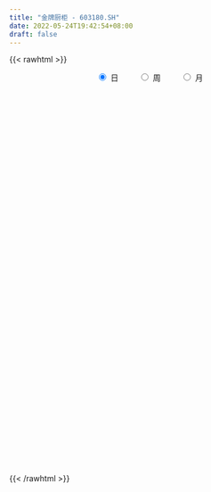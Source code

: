 ```yaml
---
title: "金牌厨柜 - 603180.SH"
date: 2022-05-24T19:42:54+08:00
draft: false
---
```

{{< rawhtml >}}
    <div style="text-align: center">
        <label style="padding: 1rem;"><input style="margin-right: .5rem" type="radio" name="period" value="D" checked onclick="period_change(this)">日</label>
        <label style="padding: 1rem;"><input style="margin-right: .5rem" type="radio" name="period" value="W" onclick="period_change(this)">周</label>
        <label style="padding: 1rem;"><input style="margin-right: .5rem" type="radio" name="period" value="M" onclick="period_change(this)">月</label>
    </div>
    <div id="chart" style="height: 700px;"></div> 
    <script type="text/javascript">
        const D_v = [5567.87,8667.17,13542.3,12830.24,10794.71,7509.27,9491.74,19794.61,12992.19,14063.2,22634.33,18132.28,13157.77,13852.09,11183.77,9321.82,8242.07,7099.52,6648.87,10509.94,14724.49,9278.62,9667.21,6796.33,5602.21,10908.13,15689.41,6992.67,8940.23,20107.47,12203.98,16907.61,12577.3,20846.65,10230.01,14984.93,10386.8,8798.81,9210.64,6818.57,6121.07,6939.99,17283.39,15957.4,17773.47,14056.42,14352.19,13780.28,16152.27,17442.65,17241.71,22179.76,25512.35,13805.53,31019.86,25633.87,43722.36,26910.21,29109.62,18788.91,21911.59,31106.74,23099.87,24349.94,31232.69,18650.87,22630.12,17946.87,11339.59,8237.06,13269.22,14448.12,9406.24,9257.31,13085.6,18658.88,21389.21,21157.63,13846.07,14578.91,13828.94,13626.28,11617.37,10669.17,9123.96,13263.55,8287.2,12561.07,8796.23,9332.78,17671.96,10642.53,25431.19,10107.45,14154.28,15399.27,8529.41,5769.07,15084.02,11499.5,26623.97,14314.65,9325.15,9754.2,8725.68,8154.95,9452.15,18931.79,44765.54,29211.99,12876.09,13758.54,24244.9,9185.33,8849.04,10271.2,5712.74,17537.02,10603.78,6341.8,11371.93,10780.17,18622.42,14411.42,10429.84,14082.42,9717.4,9054.49,19879.18,11646.96,7620.46,5808.16,5738.88,10878.41,7350.17,4285.9,8506.83,9006.37,7448.93,7713.93,70430.45,69744.44,48580.86,62540.1,36200.34,53328.01,33290.89,49999.08,28634.49,18350.77,27631.28,20958.68,19107.01,15529.14,44113.79,30739.34,31806.04,25438.28,17401.96,18426.07,21994.06,16451.01,18401.25,15069.25,14615.66,18073.04,19714.01,23152.2,12883.9,9904.38,23226.95,12591.53,10503.08,8117.6,13253.96,9274.8,8470.0,6765.82,9915.99,11917.32,16053.19,65310.46,65833.61,38152.3,21450.15,15120.08,14459.24,17763.8,12168.59,9728.72,13172.0,18845.71,10901.86,12202.78,8902.76,8694.62,12198.71,8325.2,15364.2,11307.57,14244.01,15132.13,13458.4,8426.65,20187.9,15132.08,18209.57,8007.78,9286.68,14007.22,10269.6,9043.88,7659.19,8048.45,7592.12,15865.31,21252.33,13567.08,21544.56,17592.84,15396.08,12694.65,15491.55,24113.72,14437.23,17031.77,7530.72,14711.15,7834.2,13187.25,10537.08,15924.61,15477.94,14706.88,27071.42,20365.0,17380.52,18211.43,11207.01,13437.33,15109.07,8282.11,10705.0,26010.47,22900.2,12343.04,11910.0,12872.88,9650.08,13064.24]
const D_histogram = [0.0,0.0512838746,0.1530490086,0.3235099813,0.3833950982,0.4046069089,0.4056203429,0.3210800836,0.235117785,0.2339211941,0.4047227115,0.4360514589,0.4596500083,0.5207910737,0.4957718116,0.383745327,0.3370541762,0.2883209947,0.1827695426,0.0154514566,-0.1595087028,-0.3590796381,-0.392402715,-0.4618352062,-0.5141082817,-0.5721358227,-0.6007062895,-0.6104994972,-0.5523736405,-0.3985823214,-0.2743080754,-0.0027545011,0.1420271931,0.0373404583,-0.0555704668,-0.2573569033,-0.2724363784,-0.307564449,-0.2703913315,-0.2983618348,-0.2890737907,-0.3073149789,-0.3915702448,-0.5438014195,-0.6770884495,-0.7567861235,-0.8040122179,-0.8023268667,-0.7803698088,-0.738697476,-0.7068668882,-0.7552909249,-0.6882983871,-0.688116042,-0.6465636248,-0.6136092067,-0.5123443435,-0.3679373153,-0.2906512647,-0.1624596796,-0.1299647893,0.0319568618,0.1751804031,0.2968625154,0.300984641,0.3230559637,0.3812875889,0.3587066062,0.3528485609,0.3320861152,0.2672136751,0.317884492,0.3508027902,0.3777270911,0.3060865253,0.2089104795,0.0952418561,0.0529206461,0.0535874836,0.031901702,0.0751273757,0.1406466843,0.1972387196,0.2601353573,0.3058627816,0.3026349302,0.2777749531,0.2355592379,0.2039248886,0.1431020282,0.0368523488,-0.0151648175,0.0767849693,0.1001747153,0.1703971675,0.1784737068,0.1167739265,0.1221598058,0.227745164,0.264996957,0.3653518416,0.4187547853,0.3955792533,0.3547134129,0.2881390052,0.2816744923,0.2200469717,0.2452742862,0.3594351098,0.3680952633,0.3214620536,0.1921061701,-0.0357241433,-0.1549838513,-0.214904816,-0.2895238059,-0.2960315625,-0.1956531673,-0.1307376966,-0.0828584024,-0.012878399,0.0679529624,0.1875696211,0.2048209328,0.2458851868,0.2423641328,0.2079773475,0.1696129956,0.212066732,0.1965295206,0.141820379,0.1008416286,0.0563472707,0.0246169718,-0.0619616551,-0.1093152565,-0.0897849148,-0.0425538974,-0.0135247574,0.0102629883,0.1813811851,0.2414538534,0.4834965603,0.4977815048,0.5020841819,0.412606416,0.2553355115,0.2463923156,0.1809919598,0.0723722244,0.0998221239,0.0947432024,0.0680497994,0.0430929571,0.1410500035,0.2218839896,0.2017267341,0.2433114699,0.2174757778,0.1444973562,0.0531252155,0.0231779437,-0.0101483633,-0.0412697273,-0.0935342927,-0.0858985984,-0.2068490031,-0.3741412174,-0.4561961336,-0.4922482779,-0.4639079211,-0.4683880372,-0.5061768696,-0.5106541967,-0.5860277136,-0.5748299111,-0.5896961695,-0.5504906253,-0.4947870553,-0.41075172,-0.3392310868,-0.0609122462,0.23046434,0.3674449246,0.4009112097,0.4408571118,0.408375166,0.3689212578,0.3492992104,0.2651205125,0.1704527221,0.0137961135,-0.0548322766,-0.0747745234,-0.0885124726,-0.099992491,-0.1360309962,-0.1476106233,-0.1831215702,-0.2562421798,-0.3408605469,-0.3802476895,-0.3685699008,-0.419746045,-0.5768778227,-0.6345153337,-0.5232158615,-0.4178856237,-0.3125696293,-0.1916493391,-0.0732323787,-0.0224137622,0.0210750331,0.0270093711,0.0039272422,0.0889418273,0.203864832,0.2921159767,0.4138790216,0.4306194876,0.4115836358,0.323596795,0.2428545778,0.2047938144,0.21798776,0.1810702445,0.1493661326,0.0692825664,-0.0096425052,-0.0868729781,-0.1179514544,-0.2720053029,-0.3323451537,-0.3715077713,-0.5495741219,-0.5858591083,-0.5198300456,-0.5406442307,-0.4993331113,-0.4258541602,-0.3644504411,-0.2855618762,-0.1883497615,-0.0358181086,0.0796547705,0.1426907409,0.2005012571,0.2285746953,0.2640966572,0.2514072053]
const D_fast = [0.0,0.0641048433,0.2041322294,0.4554706975,0.6112045889,0.7335681268,0.8359866465,0.8317164082,0.8045335558,0.8618172634,1.1337994587,1.2741410708,1.4126521223,1.6039909561,1.7029146469,1.6868244941,1.7243968873,1.7477439545,1.687884888,1.5244296662,1.309592331,1.0202514863,0.8888277306,0.7039364379,0.5231362919,0.3220747953,0.1433277561,-0.0190903259,-0.0990578794,-0.0449121406,0.0107850866,0.2816500356,0.4619385281,0.3665869079,0.2597833661,-0.0063422962,-0.0895308659,-0.2015500488,-0.2319747642,-0.3345357262,-0.3975161298,-0.4925860627,-0.6747338898,-0.9629154194,-1.2654745617,-1.5343687666,-1.7825979155,-1.981494281,-2.1546296752,-2.2976317115,-2.4425178457,-2.6797646136,-2.7848466726,-2.956693338,-3.076781827,-3.1972297106,-3.2240509333,-3.1716282338,-3.1670049994,-3.0794283343,-3.0794246413,-2.9095137748,-2.7224951326,-2.5265973916,-2.4472291056,-2.3443937921,-2.1908402696,-2.1237446008,-2.0413905058,-1.9791314228,-1.9772004441,-1.8470585042,-1.7264395084,-1.6050834348,-1.6002023692,-1.6451507952,-1.7350089546,-1.7641000031,-1.7500362946,-1.7637466507,-1.7017391331,-1.6010581534,-1.4951564382,-1.3672259612,-1.2450328415,-1.1726019603,-1.1280181992,-1.1113441049,-1.091997232,-1.1170445854,-1.2140811776,-1.2698895483,-1.1587435192,-1.1103100944,-0.9974883502,-0.9447933843,-0.977299683,-0.9413738522,-0.778852203,-0.6753511707,-0.4836583258,-0.3255666857,-0.2498474044,-0.2020348916,-0.196574548,-0.1326204379,-0.1392362155,-0.0526903295,0.1513292716,0.2520132409,0.2857455446,0.2044162036,-0.0323451456,-0.1903508164,-0.303997985,-0.4509979265,-0.5315135737,-0.4800484703,-0.4478174238,-0.4206527302,-0.3538923265,-0.2560727245,-0.0895636605,-0.0211071157,0.081428435,0.1384984142,0.1561059658,0.1601448628,0.2556152822,0.2892104509,0.2699564041,0.2541880609,0.2237805206,0.1982044646,0.096135424,0.0214530084,0.0185371215,0.0551296645,0.0807776152,0.107131108,0.3235946011,0.4440307327,0.8069475796,0.9456779004,1.0755016229,1.0891754611,0.9957384344,1.0483933175,1.0282409515,0.9377142722,0.9901197027,1.0087265819,0.9990456287,0.9848620257,1.118081573,1.2543865564,1.2846609845,1.3870735878,1.4156068401,1.3787527575,1.3006619207,1.2765091349,1.2406457371,1.1992069412,1.1235588027,1.1097198474,0.9370571918,0.6762296732,0.4801257236,0.3210115098,0.2333748863,0.111797761,-0.0525352889,-0.1846761652,-0.4065566105,-0.5390662858,-0.7013565865,-0.7997736986,-0.8677668925,-0.8864194872,-0.8997066256,-0.6366158466,-0.2876231753,-0.0587813597,0.0749127279,0.2250729079,0.2946847537,0.3474611599,0.415163915,0.3972653453,0.3452107354,0.1920031552,0.109666696,0.0710308183,0.0351647509,-0.0013133901,-0.0713596444,-0.1198419274,-0.2011332668,-0.3383144214,-0.5081479251,-0.6425969902,-0.7230616766,-0.8791743321,-1.1805255654,-1.3967919099,-1.4162964031,-1.4154375712,-1.3882639841,-1.3152560287,-1.2151471629,-1.1699319871,-1.1211744335,-1.1084877526,-1.130588071,-1.0233380291,-0.8574488164,-0.6961686775,-0.4709358772,-0.3465405393,-0.2626804821,-0.2697681242,-0.289796697,-0.2766590068,-0.2089681212,-0.2006180755,-0.1949806543,-0.2577435789,-0.3390792768,-0.4380279942,-0.4985943342,-0.7206495083,-0.8640756476,-0.996115208,-1.3115750891,-1.4943248525,-1.5582533013,-1.7142285441,-1.7977507024,-1.8307352914,-1.8604441826,-1.8529460867,-1.8028214123,-1.6592442867,-1.5238577149,-1.4251490593,-1.3172132288,-1.2319961168,-1.1304499906,-1.0802876412]
const D_slow = [0.0,0.0128209687,0.0510832208,0.1319607161,0.2278094907,0.3289612179,0.4303663037,0.5106363246,0.5694157708,0.6278960693,0.7290767472,0.8380896119,0.953002114,1.0831998824,1.2071428353,1.3030791671,1.3873427111,1.4594229598,1.5051153454,1.5089782096,1.4691010339,1.3793311244,1.2812304456,1.1657716441,1.0372445736,0.894210618,0.7440340456,0.5914091713,0.4533157612,0.3536701808,0.285093162,0.2844045367,0.319911335,0.3292464496,0.3153538329,0.251014607,0.1829055124,0.1060144002,0.0384165673,-0.0361738914,-0.1084423391,-0.1852710838,-0.283163645,-0.4191139999,-0.5883861122,-0.7775826431,-0.9785856976,-1.1791674143,-1.3742598665,-1.5589342355,-1.7356509575,-1.9244736887,-2.0965482855,-2.268577296,-2.4302182022,-2.5836205039,-2.7117065898,-2.8036909186,-2.8763537347,-2.9169686546,-2.949459852,-2.9414706365,-2.8976755358,-2.8234599069,-2.7482137467,-2.6674497557,-2.5721278585,-2.482451207,-2.3942390667,-2.3112175379,-2.2444141192,-2.1649429962,-2.0772422986,-1.9828105259,-1.9062888945,-1.8540612747,-1.8302508106,-1.8170206491,-1.8036237782,-1.7956483527,-1.7768665088,-1.7417048377,-1.6923951578,-1.6273613185,-1.5508956231,-1.4752368905,-1.4057931523,-1.3469033428,-1.2959221206,-1.2601466136,-1.2509335264,-1.2547247308,-1.2355284885,-1.2104848096,-1.1678855178,-1.1232670911,-1.0940736095,-1.063533658,-1.006597367,-0.9403481278,-0.8490101674,-0.744321471,-0.6454266577,-0.5567483045,-0.4847135532,-0.4142949301,-0.3592831872,-0.2979646157,-0.2081058382,-0.1160820224,-0.035716509,0.0123100335,0.0033789977,-0.0353669651,-0.0890931691,-0.1614741206,-0.2354820112,-0.284395303,-0.3170797272,-0.3377943278,-0.3410139275,-0.3240256869,-0.2771332816,-0.2259280484,-0.1644567518,-0.1038657186,-0.0518713817,-0.0094681328,0.0435485502,0.0926809304,0.1281360251,0.1533464323,0.1674332499,0.1735874929,0.1580970791,0.130768265,0.1083220363,0.0976835619,0.0943023726,0.0968681197,0.1422134159,0.2025768793,0.3234510194,0.4478963956,0.573417441,0.676569045,0.7404029229,0.8020010018,0.8472489918,0.8653420479,0.8902975788,0.9139833794,0.9309958293,0.9417690686,0.9770315695,1.0325025669,1.0829342504,1.1437621179,1.1981310623,1.2342554013,1.2475367052,1.2533311911,1.2507941003,1.2404766685,1.2170930953,1.1956184458,1.143906195,1.0503708906,0.9363218572,0.8132597877,0.6972828074,0.5801857982,0.4536415807,0.3259780316,0.1794711032,0.0357636254,-0.111660417,-0.2492830733,-0.3729798372,-0.4756677672,-0.5604755389,-0.5757036004,-0.5180875154,-0.4262262842,-0.3259984818,-0.2157842039,-0.1136904124,-0.0214600979,0.0658647047,0.1321448328,0.1747580133,0.1782070417,0.1644989725,0.1458053417,0.1236772235,0.0986791008,0.0646713518,0.0277686959,-0.0180116966,-0.0820722416,-0.1672873783,-0.2623493007,-0.3544917759,-0.4594282871,-0.6036477428,-0.7622765762,-0.8930805416,-0.9975519475,-1.0756943548,-1.1236066896,-1.1419147843,-1.1475182248,-1.1422494665,-1.1354971238,-1.1345153132,-1.1122798564,-1.0613136484,-0.9882846542,-0.8848148988,-0.7771600269,-0.674264118,-0.5933649192,-0.5326512748,-0.4814528212,-0.4269558812,-0.38168832,-0.3443467869,-0.3270261453,-0.3294367716,-0.3511550161,-0.3806428797,-0.4486442055,-0.5317304939,-0.6246074367,-0.7620009672,-0.9084657442,-1.0384232557,-1.1735843133,-1.2984175911,-1.4048811312,-1.4959937415,-1.5673842105,-1.6144716509,-1.6234261781,-1.6035124854,-1.5678398002,-1.5177144859,-1.4605708121,-1.3945466478,-1.3316948465]
const D_data = [['2021-05-13', 43.9793, 43.8595, 43.7467, 44.6067],['2021-05-14', 43.8595, 44.6631, 43.3872, 44.7618],['2021-05-17', 44.6772, 45.798, 43.5634, 46.2421],['2021-05-18', 45.798, 47.6026, 45.2623, 47.6167],['2021-05-19', 47.5885, 47.1514, 46.7496, 48.6176],['2021-05-20', 46.9752, 47.2431, 46.6087, 47.5391],['2021-05-21', 47.0, 47.43, 46.08, 47.7],['2021-05-24', 47.0, 46.49, 45.02, 47.02],['2021-05-25', 46.2, 46.31, 45.46, 46.58],['2021-05-26', 46.3, 47.41, 46.0, 47.71],['2021-05-27', 47.37, 50.38, 47.05, 51.12],['2021-05-28', 50.39, 49.63, 48.87, 51.17],['2021-05-31', 49.62, 50.17, 49.08, 51.23],['2021-06-01', 50.38, 51.41, 49.98, 51.99],['2021-06-02', 51.54, 51.0, 50.58, 51.9],['2021-06-03', 50.78, 50.07, 49.99, 51.2],['2021-06-04', 50.0, 50.94, 49.6, 51.05],['2021-06-07', 50.72, 51.11, 50.26, 51.98],['2021-06-08', 51.11, 50.38, 50.3, 51.5],['2021-06-09', 50.42, 49.16, 49.0, 50.63],['2021-06-10', 49.5, 48.29, 47.8, 49.61],['2021-06-11', 48.17, 46.96, 46.78, 48.29],['2021-06-15', 46.77, 48.3, 46.07, 48.75],['2021-06-16', 48.11, 47.4, 47.2, 48.13],['2021-06-17', 47.87, 47.05, 46.64, 47.87],['2021-06-18', 46.95, 46.38, 45.45, 47.06],['2021-06-21', 46.37, 46.16, 45.51, 47.44],['2021-06-22', 46.3, 45.9, 45.61, 46.89],['2021-06-23', 45.91, 46.49, 45.6, 46.69],['2021-06-24', 46.44, 47.94, 45.7, 49.58],['2021-06-25', 48.0, 48.1, 47.63, 50.0],['2021-06-28', 48.45, 50.95, 48.14, 51.5],['2021-06-29', 51.19, 50.59, 50.43, 51.7],['2021-06-30', 50.58, 47.69, 47.24, 50.61],['2021-07-01', 47.59, 47.34, 47.11, 48.58],['2021-07-02', 47.7, 45.09, 45.0, 47.79],['2021-07-05', 45.1, 46.66, 45.09, 46.77],['2021-07-06', 46.66, 46.06, 45.22, 47.26],['2021-07-07', 45.58, 46.75, 45.04, 47.27],['2021-07-08', 46.8, 45.73, 45.7, 46.85],['2021-07-09', 45.5, 45.9, 44.87, 46.37],['2021-07-12', 45.88, 45.27, 45.1, 46.5],['2021-07-13', 45.27, 43.85, 43.26, 45.59],['2021-07-14', 44.0, 41.93, 41.7, 44.23],['2021-07-15', 41.78, 40.83, 39.88, 41.78],['2021-07-16', 40.6, 40.25, 40.12, 41.39],['2021-07-19', 40.0, 39.56, 39.2, 40.44],['2021-07-20', 39.3, 39.25, 38.6, 40.3],['2021-07-21', 39.59, 38.75, 38.46, 39.89],['2021-07-22', 38.29, 38.35, 38.14, 39.35],['2021-07-23', 38.11, 37.61, 37.23, 38.68],['2021-07-26', 37.59, 35.71, 34.78, 37.59],['2021-07-27', 35.52, 36.34, 35.52, 37.67],['2021-07-28', 36.24, 34.82, 34.5, 36.24],['2021-07-29', 35.25, 34.58, 33.79, 36.07],['2021-07-30', 34.55, 33.81, 33.17, 34.55],['2021-08-02', 33.3, 34.2, 30.5, 34.5],['2021-08-03', 34.19, 34.66, 34.0, 34.86],['2021-08-04', 34.83, 33.75, 33.5, 35.1],['2021-08-05', 33.62, 34.35, 33.62, 34.47],['2021-08-06', 34.35, 33.05, 32.62, 34.49],['2021-08-09', 32.8, 34.74, 32.8, 35.19],['2021-08-10', 34.75, 35.0, 34.33, 35.25],['2021-08-11', 35.18, 35.23, 34.21, 35.71],['2021-08-12', 35.22, 33.94, 33.69, 35.68],['2021-08-13', 34.06, 34.1, 33.53, 34.6],['2021-08-16', 34.1, 34.68, 34.04, 35.1],['2021-08-17', 34.68, 33.7, 33.67, 34.79],['2021-08-18', 33.6, 33.77, 33.06, 33.98],['2021-08-19', 33.42, 33.45, 33.38, 34.01],['2021-08-20', 33.35, 32.58, 32.11, 33.43],['2021-08-23', 32.58, 33.91, 32.5, 33.97],['2021-08-24', 34.28, 33.88, 33.63, 34.28],['2021-08-25', 34.01, 33.97, 33.51, 34.17],['2021-08-26', 33.86, 32.61, 32.52, 33.86],['2021-08-27', 32.64, 31.77, 31.61, 32.64],['2021-08-30', 31.63, 30.85, 30.7, 32.24],['2021-08-31', 30.82, 31.12, 30.69, 31.99],['2021-09-01', 31.14, 31.33, 30.59, 31.79],['2021-09-02', 31.38, 30.77, 30.77, 31.45],['2021-09-03', 30.91, 31.43, 30.83, 31.75],['2021-09-06', 31.5, 31.84, 30.97, 31.98],['2021-09-07', 31.85, 31.95, 31.38, 32.04],['2021-09-08', 31.97, 32.3, 31.74, 32.66],['2021-09-09', 32.27, 32.38, 31.98, 32.53],['2021-09-10', 32.35, 31.91, 31.6, 32.35],['2021-09-13', 31.91, 31.59, 31.43, 32.11],['2021-09-14', 31.6, 31.2, 31.17, 32.12],['2021-09-15', 31.24, 31.12, 30.65, 31.24],['2021-09-16', 31.12, 30.46, 30.28, 31.19],['2021-09-17', 30.47, 29.33, 29.14, 30.64],['2021-09-22', 29.01, 29.41, 28.73, 30.07],['2021-09-23', 29.56, 31.17, 29.48, 32.05],['2021-09-24', 31.2, 30.52, 30.37, 31.2],['2021-09-27', 30.41, 31.3, 30.41, 31.49],['2021-09-28', 31.24, 30.71, 30.28, 31.55],['2021-09-29', 30.61, 29.65, 29.65, 30.61],['2021-09-30', 29.57, 30.28, 29.57, 30.45],['2021-10-08', 30.46, 31.83, 30.46, 31.98],['2021-10-11', 31.98, 31.42, 31.3, 32.19],['2021-10-12', 31.39, 32.71, 31.09, 32.88],['2021-10-13', 32.86, 32.74, 32.32, 32.99],['2021-10-14', 32.5, 32.09, 32.0, 32.75],['2021-10-15', 32.1, 31.91, 31.81, 32.5],['2021-10-18', 32.0, 31.48, 31.31, 32.01],['2021-10-19', 31.42, 32.2, 31.42, 32.2],['2021-10-20', 32.35, 31.47, 31.38, 32.35],['2021-10-21', 31.3, 32.6, 31.3, 33.33],['2021-10-22', 33.0, 34.3, 32.6, 35.05],['2021-10-25', 34.15, 33.58, 32.7, 34.38],['2021-10-26', 33.28, 33.05, 33.0, 33.94],['2021-10-27', 32.9, 31.74, 31.73, 32.9],['2021-10-28', 31.0, 29.6, 29.0, 31.0],['2021-10-29', 29.61, 29.94, 29.47, 30.19],['2021-11-01', 29.76, 30.04, 29.76, 30.46],['2021-11-02', 30.06, 29.27, 29.1, 30.33],['2021-11-03', 29.52, 29.64, 29.3, 29.89],['2021-11-04', 29.63, 31.0, 29.29, 31.0],['2021-11-05', 30.65, 30.83, 30.35, 31.41],['2021-11-08', 30.7, 30.79, 30.5, 31.44],['2021-11-09', 30.9, 31.3, 30.53, 31.4],['2021-11-10', 31.23, 31.82, 31.0, 32.0],['2021-11-11', 31.86, 32.91, 31.83, 33.1],['2021-11-12', 32.7, 32.12, 31.88, 32.79],['2021-11-15', 32.14, 32.73, 32.01, 32.85],['2021-11-16', 32.7, 32.45, 32.2, 32.88],['2021-11-17', 32.43, 32.13, 32.06, 32.66],['2021-11-18', 32.07, 32.03, 31.67, 32.33],['2021-11-19', 32.25, 33.21, 31.91, 33.8],['2021-11-22', 33.5, 32.73, 32.51, 33.5],['2021-11-23', 32.69, 32.2, 32.03, 32.7],['2021-11-24', 32.49, 32.23, 32.02, 32.5],['2021-11-25', 32.24, 32.04, 32.02, 32.48],['2021-11-26', 32.09, 32.05, 31.5, 32.78],['2021-11-29', 31.69, 31.05, 31.05, 31.69],['2021-11-30', 31.07, 31.13, 30.89, 31.48],['2021-12-01', 31.14, 31.83, 31.01, 31.98],['2021-12-02', 32.0, 32.32, 31.52, 32.36],['2021-12-03', 32.35, 32.29, 31.93, 32.69],['2021-12-06', 32.26, 32.38, 31.81, 32.67],['2021-12-07', 32.61, 34.85, 32.61, 35.62],['2021-12-08', 33.9, 34.28, 33.8, 35.37],['2021-12-09', 35.4, 37.71, 35.4, 37.71],['2021-12-10', 37.71, 36.0, 35.47, 37.71],['2021-12-13', 35.47, 36.4, 35.46, 37.2],['2021-12-14', 35.94, 35.45, 33.89, 36.16],['2021-12-15', 34.79, 34.3, 33.97, 34.99],['2021-12-16', 35.0, 36.02, 34.79, 36.77],['2021-12-17', 35.73, 35.4, 35.4, 36.5],['2021-12-20', 35.92, 34.61, 34.44, 35.92],['2021-12-21', 34.73, 36.29, 34.35, 36.3],['2021-12-22', 36.0, 36.15, 35.38, 36.36],['2021-12-23', 36.0, 35.99, 35.31, 36.29],['2021-12-24', 36.39, 36.05, 35.49, 36.42],['2021-12-27', 36.08, 38.0, 35.62, 38.8],['2021-12-28', 37.67, 38.56, 37.4, 38.58],['2021-12-29', 38.7, 37.78, 37.78, 39.4],['2021-12-30', 37.5, 38.95, 37.48, 38.97],['2021-12-31', 38.6, 38.5, 38.2, 39.39],['2022-01-04', 38.32, 37.96, 37.6, 38.4],['2022-01-05', 37.97, 37.54, 36.63, 38.2],['2022-01-06', 37.48, 38.19, 37.29, 38.6],['2022-01-07', 38.25, 38.16, 38.1, 39.48],['2022-01-10', 38.14, 38.17, 37.5, 38.78],['2022-01-11', 38.0, 37.8, 37.6, 38.68],['2022-01-12', 37.76, 38.53, 37.3, 38.83],['2022-01-13', 38.38, 36.66, 36.49, 38.68],['2022-01-14', 36.71, 35.22, 35.07, 37.18],['2022-01-17', 35.24, 35.42, 35.16, 36.21],['2022-01-18', 35.56, 35.42, 34.99, 35.74],['2022-01-19', 35.01, 35.93, 35.01, 37.07],['2022-01-20', 36.37, 35.3, 35.17, 36.77],['2022-01-21', 35.32, 34.45, 34.3, 35.48],['2022-01-24', 34.45, 34.4, 33.7, 35.03],['2022-01-25', 33.52, 32.89, 32.83, 34.36],['2022-01-26', 32.57, 33.35, 32.57, 33.52],['2022-01-27', 33.4, 32.54, 32.28, 33.71],['2022-01-28', 32.66, 32.8, 32.62, 33.4],['2022-02-07', 33.07, 32.8, 32.23, 33.37],['2022-02-08', 32.8, 33.11, 32.38, 33.47],['2022-02-09', 33.12, 33.0, 32.26, 33.47],['2022-02-10', 35.77, 36.3, 34.85, 36.3],['2022-02-11', 35.58, 38.0, 35.21, 38.68],['2022-02-14', 37.85, 37.4, 37.03, 38.39],['2022-02-15', 37.4, 36.82, 36.46, 37.6],['2022-02-16', 36.88, 37.4, 36.8, 37.8],['2022-02-17', 37.76, 36.83, 36.6, 38.5],['2022-02-18', 36.74, 36.85, 35.89, 37.04],['2022-02-21', 37.22, 37.23, 36.6, 37.39],['2022-02-22', 37.15, 36.4, 36.08, 37.15],['2022-02-23', 36.51, 35.98, 35.9, 37.0],['2022-02-24', 36.01, 34.62, 34.1, 36.13],['2022-02-25', 34.48, 35.12, 34.48, 35.71],['2022-02-28', 35.11, 35.46, 34.35, 35.62],['2022-03-01', 35.3, 35.4, 34.82, 35.83],['2022-03-02', 35.08, 35.3, 34.85, 35.54],['2022-03-03', 35.46, 34.78, 34.67, 35.98],['2022-03-04', 34.8, 34.85, 34.54, 35.18],['2022-03-07', 34.91, 34.29, 33.51, 34.91],['2022-03-08', 34.29, 33.34, 33.3, 34.52],['2022-03-09', 33.21, 32.51, 31.19, 33.76],['2022-03-10', 33.04, 32.42, 31.63, 33.33],['2022-03-11', 31.99, 32.64, 31.3, 33.0],['2022-03-14', 32.35, 31.37, 31.36, 32.55],['2022-03-15', 31.18, 29.0, 28.8, 31.36],['2022-03-16', 29.5, 29.08, 27.88, 29.6],['2022-03-17', 29.75, 30.76, 29.6, 31.56],['2022-03-18', 30.8, 30.76, 30.38, 31.3],['2022-03-21', 30.76, 30.89, 30.44, 31.28],['2022-03-22', 30.6, 31.34, 30.22, 31.75],['2022-03-23', 31.01, 31.69, 30.93, 31.75],['2022-03-24', 31.7, 31.1, 30.9, 31.88],['2022-03-25', 30.89, 31.1, 30.88, 31.69],['2022-03-28', 30.9, 30.62, 30.25, 31.38],['2022-03-29', 30.84, 30.06, 30.0, 31.3],['2022-03-30', 30.46, 31.46, 30.0, 31.59],['2022-03-31', 31.3, 32.34, 31.06, 33.18],['2022-04-01', 31.58, 32.61, 31.58, 32.97],['2022-04-06', 32.61, 33.75, 32.07, 34.5],['2022-04-07', 33.81, 33.03, 33.0, 34.31],['2022-04-08', 33.1, 32.81, 32.16, 33.18],['2022-04-11', 32.59, 31.86, 31.63, 32.98],['2022-04-12', 31.8, 31.64, 30.5, 32.59],['2022-04-13', 31.0, 31.96, 31.0, 32.53],['2022-04-14', 32.38, 32.64, 31.6, 32.99],['2022-04-15', 32.33, 32.05, 31.5, 32.87],['2022-04-18', 31.7, 32.01, 31.2, 32.57],['2022-04-19', 31.82, 31.14, 30.7, 31.93],['2022-04-20', 31.02, 30.7, 30.66, 31.46],['2022-04-21', 30.76, 30.21, 30.15, 31.72],['2022-04-22', 30.01, 30.36, 29.5, 30.86],['2022-04-25', 29.68, 28.1, 28.0, 30.35],['2022-04-26', 28.12, 28.38, 27.88, 29.25],['2022-04-27', 27.76, 28.01, 26.8, 28.16],['2022-04-28', 27.85, 25.21, 25.21, 27.85],['2022-04-29', 24.92, 25.83, 24.92, 25.88],['2022-05-05', 25.95, 26.61, 25.4, 26.92],['2022-05-06', 25.94, 25.06, 25.02, 25.98],['2022-05-09', 25.11, 25.3, 24.86, 25.61],['2022-05-10', 25.0, 25.45, 22.77, 25.47],['2022-05-11', 25.62, 25.14, 25.13, 25.92],['2022-05-12', 25.11, 25.26, 24.5, 25.34],['2022-05-13', 25.25, 25.55, 25.03, 25.65],['2022-05-16', 25.9, 26.6, 25.89, 27.5],['2022-05-17', 26.46, 26.65, 25.68, 26.88],['2022-05-18', 26.55, 26.34, 26.17, 26.65],['2022-05-19', 26.1, 26.52, 25.82, 26.58],['2022-05-20', 26.61, 26.34, 26.3, 26.78],['2022-05-23', 26.48, 26.6, 26.34, 26.68],['2022-05-24', 26.39, 26.07, 25.9, 26.78]]
const W_v = [65384.85,45120.04,38066.47,24595.77,43435.1,27754.07,18838.75,54165.3,50191.11,30069.31,21527.57,15110.91,43690.47,36787.68,54042.79,48910.47,42690.32,55042.41,52321.68,24870.03,19088.96,37389.03,34961.19,35825.24,28322.27,39915.87,23666.97,17873.96,30892.73,30893.51,17783.97,11484.0,38257.1,25585.3,30477.56,31571.17,50030.41,18726.0,29385.11,25047.1,51809.94,21106.85,32950.33,31076.75,29587.03,46179.97,33447.1,38339.08,29729.32,29928.92,28606.24,45317.66,34141.62,32021.85,37617.09,82116.98,47042.94,52732.31,46399.86,43888.47,37302.69,49546.24,31933.6,45879.74,35114.84,56179.22,65454.71,47678.92,77893.05,188562.09,105735.63,73493.28,53845.44,42016.54,33909.83,28441.0,38379.88,75894.38,69896.43,82580.72,69685.35,57133.26,94137.42,93579.17,79448.08,110568.08,133302.98,59547.03,58806.64,49767.1,44325.1,15626.83,41377.6,41643.85,34585.27,28066.41,16843.4,31138.69,36891.39,29448.9,31600.0,26132.02,17095.52,17248.83,15985.26,17801.33,16179.9,51895.84,50696.04,56752.21,40269.55,32296.72,57860.01,12999.02,28634.1,30480.39,36723.11,27729.79,44385.32,43914.89,45530.37,23822.53,16425.08,26224.58,54430.88,38409.7,46923.62,49659.12,35631.32,29220.27,58717.09,47207.14,50809.58,64026.11,92397.82,55197.17,40152.73,26986.07,31214.82,59211.11,34654.33,40280.53,28507.05,38752.75,72607.8,46951.22,118565.56,158224.7,89462.3,72729.3,30426.65,73020.87,113037.96,122849.72,119319.11,77321.5,83843.35,171119.68,129994.95,88580.88,70947.4,66538.07,44979.67,56418.56,46498.57,10069.55,43768.07,34979.0,53480.55,73780.51,83060.52,58779.1,57040.56,67830.17,51414.22,41634.9,48873.68,34661.66,64382.2,66543.95,70977.96,64694.91,177297.14,94370.6,46920.99,89649.06,80772.53,95317.5,115383.68,72637.03,69250.95,58319.36,118386.4,58958.15,78350.19,32687.53,37655.85,54168.26,87616.61,55757.52,48261.44,32973.88,63933.76,75546.5,41335.89,72010.67,78969.1,118151.37,140442.69,128440.11,73422.86,64856.15,84800.76,58300.33,56649.24,46181.17,43852.03,15084.02,71517.47,90030.11,89276.85,52973.78,61527.74,63163.33,41692.87,36598.2,259009.78,201452.81,101576.88,149499.41,75272.39,90624.16,69109.84,45882.18,169030.57,106945.57,64816.88,50324.07,69506.31,69963.98,50266.57,66325.29,54533.48,83768.92,53800.4,93545.85,35591.95,58740.52,86036.59,22714.32]
const W_histogram = [0.0,-0.126888661,0.0232764583,0.0211651455,-0.0111698114,-0.0774863712,-0.1059147796,0.1204073757,0.4396676235,0.6604401724,0.6996881036,0.6574945297,0.9422264117,1.2792145686,1.8585843403,1.8801650635,2.0794102651,2.1663484165,1.8135063634,1.6945430673,1.4394199328,1.4071974401,1.6223777882,1.4365759265,1.5016794988,1.0985873621,0.9406332581,0.8807260375,1.027359291,0.6738587694,0.9567914448,0.9778549148,0.6636040914,0.6151710098,0.6975720452,0.6143776078,0.2079091863,-0.3021642065,-0.4138474338,-0.8268597615,-1.5463622528,-1.9861087908,-2.1633569439,-2.4820270451,-2.8924961124,-3.2675669597,-3.5780508965,-3.471871627,-3.7260895537,-3.5882576276,-3.549558618,-3.2554450686,-3.1488209053,-2.9543159807,-3.0493228235,-3.1343979417,-3.1254907239,-2.8453361736,-2.5369596337,-2.2649734155,-1.9362488453,-1.5329737782,-1.1249583489,-1.116379038,-1.0314744341,-0.7669346754,-0.3638426938,-0.0755482316,0.6785966188,1.2585578305,1.5028778655,1.6007975305,1.6415642576,1.5800799147,1.4584998812,1.3331963742,1.2390514519,1.391893863,1.4876710831,1.5789065944,1.571522178,1.4832138626,1.5679649322,1.4994243581,1.4966547397,1.8024427494,1.80426855,1.7496424543,1.3916492618,1.0844527475,0.6367109423,0.2567877023,-0.0812657888,-0.3786093607,-0.6155687976,-0.668517128,-0.7713121067,-0.7143765594,-0.5062680123,-0.4079086473,-0.2485026312,-0.212385975,-0.1799745521,-0.1578496872,-0.1772806643,-0.2658162873,-0.2335697839,0.0241258021,0.2481825812,0.3772026413,0.580733102,0.6626572413,0.880180581,0.9183101035,0.8659576001,0.7945117472,0.6402872543,0.4163363798,0.4581080782,0.4230178971,0.3507936747,0.2477958959,0.1878504817,0.1096320062,0.2363427638,0.2695653139,0.3495275994,0.4642822887,0.3936254015,0.1904942112,-0.1222969454,-0.1936029673,-0.0385275568,0.0394549468,0.2444327735,0.0891388989,-0.0902336027,-0.2207678622,-0.2231198485,-0.3312985227,-0.3478462707,-0.2563722543,-0.1967148643,-0.0913744599,0.1983610992,0.3507127007,0.672003817,0.4953837472,0.2797767866,0.1912120786,0.0947057083,0.144264714,0.1699884069,0.192534107,0.2852404151,0.3336342029,0.5039146358,0.990183816,1.1757608721,1.0596937861,0.8531535608,0.6032883402,0.4846377933,0.1069621979,-0.1112064159,-0.1515874411,-0.0762662717,-0.2781426342,-0.3933236629,-0.2978724315,-0.3262056659,-0.3390194884,-0.4396300615,-0.4409942144,-0.7101684295,-0.8287142495,-1.0350374445,-1.0438803141,-1.1753243099,-1.0101100118,-0.7035541478,-0.4434327001,0.1132502859,0.3720156971,0.4849756309,0.3006775354,0.4590835323,0.4563007063,0.9485505368,1.1436974246,1.3701200158,1.6677279719,1.3863959039,0.903582662,0.3915149453,0.0386610448,-0.2265794581,-0.226564587,-0.095955413,0.0530819723,-0.1318594087,-0.2991566862,-0.2991625162,-0.4954887004,-0.5596601414,-0.9486221063,-1.3265131806,-1.7486606588,-1.9784262758,-1.9555467708,-1.9350678887,-1.8674462548,-1.7395707056,-1.5243372992,-1.4574403494,-1.2431102716,-1.0360334617,-0.7277632201,-0.4643801776,-0.0944613165,-0.1077135604,-0.0251470892,0.1387328063,0.331907793,0.3889715948,0.4461903484,0.7209370566,0.8409261036,0.9354814617,1.1218783716,1.1754602831,0.9743824366,0.7604931361,0.4918934333,0.639112623,0.6325427333,0.4914692947,0.3655405714,0.1310662453,-0.1383897276,-0.2736555597,-0.2424323698,-0.1915424448,-0.1918219184,-0.2830719557,-0.6071540892,-0.818843706,-0.8667141843,-0.7882758348,-0.7006315103]
const W_fast = [0.0,-0.1586108262,-0.0026265923,0.0005533812,-0.0345740286,-0.1202621812,-0.1751692844,0.0812547148,0.5104318685,0.8963144605,1.1104844176,1.2326644761,1.752952961,2.4097447601,3.4537606169,3.9453826059,4.6644803739,5.2930056294,5.3935401671,5.6982126378,5.8029444865,6.1225213539,6.7432961491,6.916638269,7.357161716,7.2287164198,7.3059206303,7.4661949191,7.8696679953,7.6846321661,8.2067627027,8.4722899013,8.3239401008,8.4292997717,8.6860938184,8.756493783,8.402002658,7.8163882135,7.6012431278,6.9815158598,5.8754228053,4.9391490696,4.2210616804,3.2818848179,2.1482917226,0.9563291354,-0.2486675256,-1.0104561629,-2.1961964779,-2.9554289587,-3.8041196036,-4.3238673214,-5.0044483843,-5.5485224549,-6.4058600036,-7.2745346073,-8.0470000704,-8.4781795636,-8.8040429321,-9.0983000678,-9.2536377089,-9.2336060863,-9.1068302443,-9.3773456929,-9.5503096975,-9.4775036076,-9.1653722995,-8.8959648952,-7.9721708901,-7.0775702208,-6.4575307195,-5.9594116718,-5.5082538803,-5.1747182445,-4.9316733077,-4.7236777212,-4.5080597805,-4.0072439036,-3.5395489128,-3.0535867529,-2.6680906247,-2.3855954745,-1.9088531719,-1.6025376565,-1.2311435899,-0.4747448929,-0.0218519548,0.3609325631,0.3508516861,0.3147683587,0.026204289,-0.2895220253,-0.6478919636,-1.0398878758,-1.4307395121,-1.6508171245,-1.9464401299,-2.0680987224,-1.9865571784,-1.9901749752,-1.8928946169,-1.9098744544,-1.9224566696,-1.9397942265,-2.0035453697,-2.1585350645,-2.1846810071,-1.9209539705,-1.6348515462,-1.4115308257,-1.0628170895,-0.8152286398,-0.3776601549,-0.1099531065,0.0541837901,0.1813658739,0.1872131946,0.0673464151,0.223645133,0.2943094262,0.3097836225,0.2687348177,0.2557520239,0.2049415499,0.3907379985,0.491351877,0.6586960624,0.8895213238,0.917270787,0.7617631495,0.4183977566,0.2986909928,0.4441345142,0.5319807544,0.7980667745,0.6650576247,0.4631267224,0.2774004973,0.2192685489,0.028265244,-0.0752440717,-0.0478631188,-0.037384445,0.0451123445,0.3844381784,0.6244679551,1.1137600257,1.0609858926,0.9153231287,0.8745614403,0.8017314972,0.8873566813,0.9555774759,1.0262567028,1.1902731147,1.3220754532,1.6183345451,2.3521496793,2.8316669533,2.9805233139,2.9872714788,2.8882283433,2.8907372446,2.5398021987,2.293831981,2.2155540955,2.271808697,2.000396676,1.7868847316,1.8078678551,1.6979832042,1.6004145096,1.3898964212,1.2782837146,0.8315673922,0.5058430097,0.0407604536,-0.2290524944,-0.6543275677,-0.7416407725,-0.6109734456,-0.4617101729,0.1232853846,0.4750547201,0.7092585616,0.6001298499,0.8733067299,0.9845990805,1.7139865452,2.1950577891,2.7640103843,3.4785503334,3.5438172413,3.286899665,2.8727106845,2.5295220453,2.2076366778,2.1510104022,2.2576307229,2.4199386013,2.2020323682,1.9599459192,1.88514946,1.5649511008,1.3608646244,0.734747133,0.0252277636,-0.8340848793,-1.5584570653,-2.024464253,-2.487752343,-2.8869922729,-3.1940094001,-3.3598603185,-3.6573234561,-3.7537709461,-3.8057025016,-3.679373065,-3.5320850669,-3.1857815349,-3.225962169,-3.1496824701,-2.951119373,-2.674967438,-2.5206607375,-2.3518943968,-1.8969134245,-1.5666928516,-1.2382671281,-0.7714006253,-0.4239536431,-0.3814358804,-0.4052018968,-0.5508282413,-0.2438308959,-0.0922651023,-0.1104712172,-0.1450147977,-0.3467225624,-0.6507759672,-0.8544556892,-0.8838405918,-0.8808362779,-0.9290712311,-1.0910892574,-1.5669599132,-1.9833604565,-2.2479094809,-2.36654009,-2.4540536431]
const W_slow = [0.0,-0.0317221652,-0.0259030507,-0.0206117643,-0.0234042172,-0.04277581,-0.0692545049,-0.0391526609,0.070764245,0.2358742881,0.410796314,0.5751699464,0.8107265493,1.1305301915,1.5951762766,2.0652175424,2.5850701087,3.1266572129,3.5800338037,4.0036695705,4.3635245537,4.7153239138,5.1209183608,5.4800623425,5.8554822172,6.1301290577,6.3652873722,6.5854688816,6.8423087043,7.0107733967,7.2499712579,7.4944349866,7.6603360094,7.8141287619,7.9885217732,8.1421161751,8.1940934717,8.1185524201,8.0150905616,7.8083756213,7.4217850581,6.9252578604,6.3844186244,5.7639118631,5.040787835,4.2238960951,3.3293833709,2.4614154642,1.5298930758,0.6328286689,-0.2545609856,-1.0684222528,-1.8556274791,-2.5942064743,-3.3565371801,-4.1401366656,-4.9215093465,-5.6328433899,-6.2670832984,-6.8333266523,-7.3173888636,-7.7006323081,-7.9818718954,-8.2609666549,-8.5188352634,-8.7105689323,-8.8015296057,-8.8204166636,-8.6507675089,-8.3361280513,-7.9604085849,-7.5602092023,-7.1498181379,-6.7547981592,-6.3901731889,-6.0568740953,-5.7471112324,-5.3991377666,-5.0272199958,-4.6324933473,-4.2396128028,-3.8688093371,-3.4768181041,-3.1019620145,-2.7277983296,-2.2771876423,-1.8261205048,-1.3887098912,-1.0407975757,-0.7696843888,-0.6105066533,-0.5463097277,-0.5666261749,-0.6612785151,-0.8151707145,-0.9822999965,-1.1751280232,-1.353722163,-1.4802891661,-1.5822663279,-1.6443919857,-1.6974884794,-1.7424821175,-1.7819445393,-1.8262647054,-1.8927187772,-1.9511112232,-1.9450797726,-1.8830341273,-1.788733467,-1.6435501915,-1.4778858812,-1.2578407359,-1.02826321,-0.81177381,-0.6131458732,-0.4530740597,-0.3489899647,-0.2344629452,-0.1287084709,-0.0410100522,0.0209389218,0.0679015422,0.0953095437,0.1543952347,0.2217865631,0.309168463,0.4252390352,0.5236453855,0.5712689383,0.540694702,0.4922939602,0.482662071,0.4925258077,0.553634001,0.5759187257,0.5533603251,0.4981683595,0.4423883974,0.3595637667,0.272602199,0.2085091355,0.1593304194,0.1364868044,0.1860770792,0.2737552544,0.4417562086,0.5656021454,0.6355463421,0.6833493617,0.7070257888,0.7430919673,0.785589069,0.8337225958,0.9050326996,0.9884412503,1.1144199092,1.3619658633,1.6559060813,1.9208295278,2.134117918,2.284940003,2.4060994514,2.4328400008,2.4050383969,2.3671415366,2.3480749687,2.2785393101,2.1802083944,2.1057402866,2.0241888701,1.939433998,1.8295264826,1.719277929,1.5417358217,1.3345572593,1.0757978981,0.8148278196,0.5209967422,0.2684692392,0.0925807023,-0.0182774728,0.0100350987,0.103039023,0.2242829307,0.2994523145,0.4142231976,0.5282983742,0.7654360084,1.0513603645,1.3938903685,1.8108223615,2.1574213374,2.383317003,2.4811957393,2.4908610005,2.4342161359,2.3775749892,2.3535861359,2.366856629,2.3338917768,2.2591026053,2.1843119763,2.0604398012,1.9205247658,1.6833692393,1.3517409441,0.9145757794,0.4199692105,-0.0689174822,-0.5526844544,-1.0195460181,-1.4544386945,-1.8355230193,-2.1998831066,-2.5106606745,-2.7696690399,-2.951609845,-3.0677048894,-3.0913202185,-3.1182486086,-3.1245353809,-3.0898521793,-3.0068752311,-2.9096323323,-2.7980847452,-2.6178504811,-2.4076189552,-2.1737485898,-1.8932789969,-1.5994139261,-1.355818317,-1.1656950329,-1.0427216746,-0.8829435189,-0.7248078355,-0.6019405119,-0.510555369,-0.4777888077,-0.5123862396,-0.5808001295,-0.641408222,-0.6892938332,-0.7372493128,-0.8080173017,-0.959805824,-1.1645167505,-1.3811952966,-1.5782642553,-1.7534221328]
const W_data = [['2017-07-14', 37.6811, 35.9261, 34.9538, 38.9694],['2017-07-21', 35.44, 33.9378, 33.3106, 35.5421],['2017-07-28', 33.7433, 37.4283, 33.4565, 37.8901],['2017-08-04', 37.4283, 35.9358, 35.3038, 38.2061],['2017-08-11', 36.8352, 35.4643, 35.1094, 38.7166],['2017-08-18', 35.8094, 34.7302, 34.5163, 36.4511],['2017-08-25', 34.7885, 34.8663, 34.2878, 35.3719],['2017-09-01', 34.9587, 38.595, 34.9587, 39.2027],['2017-09-08', 38.4054, 41.4682, 37.4332, 42.7807],['2017-09-15', 41.2834, 42.1633, 40.6417, 43.6072],['2017-09-22', 41.8085, 41.1862, 40.9091, 44.2392],['2017-09-29', 40.807, 40.773, 39.3826, 41.3223],['2017-10-13', 41.298, 46.2713, 40.8362, 48.07],['2017-10-20', 46.315, 49.6451, 46.3102, 52.3092],['2017-10-27', 49.5382, 56.6262, 49.5382, 58.8235],['2017-11-03', 56.6262, 53.0287, 52.1147, 57.6033],['2017-11-10', 53.9669, 57.7783, 52.7224, 58.0943],['2017-11-17', 57.8561, 59.2611, 57.8561, 63.6218],['2017-11-24', 60.6563, 55.1045, 53.087, 62.6981],['2017-12-01', 54.6913, 58.7069, 54.6864, 59.6014],['2017-12-08', 57.122, 57.8415, 55.0267, 58.2353],['2017-12-15', 57.9193, 61.648, 57.8512, 64.5357],['2017-12-22', 61.5605, 67.1658, 60.7827, 70.209],['2017-12-29', 66.8449, 64.2052, 62.9558, 69.0326],['2018-01-05', 64.9392, 69.0131, 63.7482, 70.4424],['2018-01-12', 69.4118, 64.1274, 62.9558, 70.7827],['2018-01-19', 63.7919, 67.3894, 63.7919, 68.7895],['2018-01-26', 67.3894, 69.684, 65.9699, 70.0049],['2018-02-02', 69.7618, 74.2343, 69.5187, 76.2713],['2018-02-09', 73.8892, 69.0763, 68.1089, 75.3525],['2018-02-14', 69.5187, 78.5367, 69.5187, 79.193],['2018-02-23', 78.5367, 77.9096, 77.297, 79.825],['2018-03-02', 77.8367, 74.6524, 72.9217, 79.1444],['2018-03-09', 75.0802, 78.6193, 74.7302, 79.475],['2018-03-16', 78.2693, 82.0078, 76.8546, 83.4516],['2018-03-23', 82.28, 81.6091, 80.6563, 87.4575],['2018-03-30', 80.2139, 77.7248, 74.0399, 84.5892],['2018-04-04', 78.7506, 75.0656, 75.0024, 78.9159],['2018-04-13', 74.9781, 79.2368, 70.8216, 80.2139],['2018-04-20', 80.2188, 74.667, 74.069, 80.2188],['2018-04-27', 72.4745, 67.8853, 67.1366, 76.5678],['2018-05-04', 67.5207, 67.8512, 64.9052, 70.3354],['2018-05-11', 66.9713, 68.7506, 65.4448, 70.4424],['2018-05-18', 68.7798, 64.633, 63.1988, 68.7895],['2018-05-25', 65.1434, 60.1155, 59.9101, 65.1434],['2018-06-01', 58.2032, 56.6138, 52.5692, 58.8733],['2018-06-08', 56.6725, 53.3517, 53.1023, 57.455],['2018-06-15', 53.0974, 55.6014, 52.9165, 58.6776],['2018-06-22', 54.5744, 48.0748, 47.2091, 55.2151],['2018-06-29', 48.4122, 49.8892, 46.6125, 50.613],['2018-07-06', 49.9381, 46.2848, 44.5682, 49.9821],['2018-07-13', 46.2652, 47.5613, 42.0593, 48.4562],['2018-07-20', 47.9134, 43.5167, 42.3821, 47.9183],['2018-07-27', 43.4923, 42.6657, 42.2549, 45.7028],['2018-08-03', 42.4799, 36.4693, 35.9754, 42.9739],['2018-08-10', 36.2835, 33.085, 30.3707, 36.7285],['2018-08-17', 33.2513, 30.894, 30.8598, 33.9604],['2018-08-24', 30.8402, 31.926, 30.0284, 32.6204],['2018-08-31', 32.5128, 30.8647, 30.4881, 32.7622],['2018-09-07', 30.8647, 29.1187, 28.615, 31.7597],['2018-09-14', 29.1138, 28.7617, 28.0232, 29.9061],['2018-09-21', 28.7617, 29.2165, 26.4191, 29.4366],['2018-09-28', 28.928, 29.2899, 27.6467, 29.8034],['2018-10-12', 28.8253, 23.3527, 22.7512, 28.8449],['2018-10-19', 23.4114, 22.5017, 21.5187, 24.189],['2018-10-26', 22.7071, 23.7488, 21.7535, 24.5509],['2018-11-02', 23.8662, 25.5926, 22.756, 25.754],['2018-11-09', 25.8127, 24.5949, 24.4824, 26.1599],['2018-11-16', 24.502, 32.2585, 24.502, 32.2585],['2018-11-23', 33.2562, 33.2611, 31.0554, 37.0953],['2018-11-30', 33.266, 31.2364, 29.999, 34.1561],['2018-12-07', 32.3759, 30.4685, 30.3267, 33.0117],['2018-12-14', 30.0969, 30.3805, 29.7741, 32.3514],['2018-12-21', 30.0186, 29.3437, 28.4634, 30.0186],['2018-12-28', 29.2899, 28.3754, 28.0428, 29.7496],['2019-01-04', 28.4585, 27.8912, 26.5512, 28.5759],['2019-01-11', 28.1797, 27.8765, 26.8984, 28.6981],['2019-01-18', 28.0477, 31.3929, 27.0207, 31.9944],['2019-01-25', 30.9185, 31.7646, 30.0284, 32.6547],['2019-02-01', 31.8624, 32.7574, 31.5445, 34.2343],['2019-02-15', 32.4199, 32.3808, 32.0727, 34.1267],['2019-02-22', 32.4492, 31.7548, 31.2559, 33.5447],['2019-03-01', 31.9455, 34.6158, 31.9406, 36.1661],['2019-03-08', 34.4789, 33.5007, 33.5007, 36.127],['2019-03-15', 33.4665, 34.919, 33.1682, 37.11],['2019-03-22', 35.0951, 40.5775, 35.0217, 41.3453],['2019-03-29', 39.5553, 38.7581, 37.3154, 43.9569],['2019-04-04', 39.2228, 39.1054, 38.6359, 40.7877],['2019-04-12', 39.0516, 35.2711, 34.7283, 39.0516],['2019-04-19', 35.8776, 34.9679, 33.8137, 36.1368],['2019-04-26', 34.9581, 31.7499, 31.7205, 35.1146],['2019-04-30', 31.5445, 30.6299, 30.3218, 31.6716],['2019-05-10', 29.3535, 29.197, 27.8814, 30.2582],['2019-05-17', 28.8546, 27.7102, 27.6124, 29.2948],['2019-05-24', 27.4853, 26.512, 26.2039, 28.0183],['2019-05-31', 26.6001, 27.3875, 26.3213, 27.764],['2019-06-06', 27.3826, 25.6073, 25.529, 27.7689],['2019-06-14', 25.8665, 26.7076, 25.6268, 27.9771],['2019-06-21', 26.7076, 28.6292, 26.4089, 28.7736],['2019-06-28', 28.8681, 27.4992, 27.3797, 28.8681],['2019-07-05', 28.0567, 28.4699, 27.7281, 28.9279],['2019-07-12', 28.4699, 27.0312, 26.7823, 28.4749],['2019-07-19', 26.9864, 26.7674, 26.1351, 27.529],['2019-07-26', 26.7923, 26.399, 25.5776, 27.0312],['2019-08-02', 26.399, 25.493, 25.2789, 26.7773],['2019-08-09', 25.6224, 23.89, 23.5515, 25.722],['2019-08-16', 23.9896, 24.7761, 23.6511, 25.0101],['2019-08-23', 24.9205, 28.0268, 24.8906, 29.0722],['2019-08-30', 27.5639, 28.7487, 27.4792, 29.3411],['2019-09-06', 28.5695, 28.5047, 28.0667, 30.3516],['2019-09-12', 28.7736, 30.4811, 28.6491, 31.5414],['2019-09-20', 30.4811, 30.0081, 29.6198, 30.7847],['2019-09-27', 29.7692, 32.9452, 29.2664, 33.214],['2019-09-30', 32.6864, 31.9496, 31.6111, 33.3484],['2019-10-11', 32.3578, 31.3622, 30.5308, 32.3578],['2019-10-18', 31.3622, 31.3522, 30.4362, 32.2333],['2019-10-25', 31.2975, 30.2023, 28.6192, 31.2975],['2019-11-01', 28.0019, 28.669, 28.0019, 30.5059],['2019-11-08', 28.898, 31.8152, 28.898, 32.3429],['2019-11-15', 31.86, 31.1979, 31.0784, 33.1941],['2019-11-22', 30.9689, 30.7399, 30.6155, 32.7859],['2019-11-29', 30.4661, 30.1176, 29.3859, 31.1133],['2019-12-06', 30.1176, 30.3964, 29.3809, 30.4114],['2019-12-13', 30.4811, 29.9235, 29.122, 30.6055],['2019-12-20', 30.1425, 32.7809, 30.1425, 32.995],['2019-12-27', 32.8058, 32.2732, 31.5115, 32.995],['2020-01-03', 32.1637, 33.453, 32.1189, 33.9508],['2020-01-10', 33.3534, 34.7971, 32.4623, 35.27],['2020-01-17', 34.8419, 33.005, 32.9552, 34.8718],['2020-01-23', 32.995, 30.9141, 30.3715, 33.7119],['2020-02-07', 27.8227, 28.2459, 25.3287, 28.8084],['2020-02-14', 28.3056, 30.1774, 28.3056, 30.71],['2020-02-21', 30.3417, 33.219, 30.1824, 33.443],['2020-02-28', 33.1842, 32.9552, 32.3528, 34.6477],['2020-03-06', 33.1045, 35.504, 32.985, 39.4765],['2020-03-13', 34.598, 31.3373, 30.1176, 35.1505],['2020-03-20', 31.3423, 30.2073, 28.3753, 31.5165],['2020-03-27', 29.5601, 29.9285, 28.5794, 30.4661],['2020-04-03', 29.4705, 31.0635, 28.4251, 31.173],['2020-04-10', 31.5563, 29.2714, 29.2714, 32.9801],['2020-04-17', 29.58, 29.8538, 28.6242, 30.5458],['2020-04-24', 30.1127, 31.2029, 29.7244, 32.079],['2020-04-30', 31.2676, 31.0585, 29.127, 31.7007],['2020-05-08', 30.5856, 31.9844, 29.7343, 32.5071],['2020-05-15', 32.6864, 35.4343, 32.0342, 36.3204],['2020-05-22', 36.0366, 35.1655, 34.9962, 37.9632],['2020-05-29', 35.1655, 39.0309, 34.9514, 42.7951],['2020-06-05', 39.475, 33.7229, 33.5044, 40.06],['2020-06-12', 33.8568, 32.5668, 32.3131, 34.1599],['2020-06-19', 32.447, 33.6172, 32.1791, 34.1035],['2020-06-24', 33.8286, 33.2295, 32.8841, 33.8286],['2020-07-03', 32.9898, 35.1327, 32.4611, 35.4076],['2020-07-10', 35.2526, 35.2737, 34.7873, 36.6553],['2020-07-17', 35.2526, 35.6262, 34.8367, 38.333],['2020-07-24', 35.7107, 37.1347, 35.7107, 40.0036],['2020-07-31', 37.3532, 37.3461, 35.3089, 38.7701],['2020-08-07', 37.8819, 39.9543, 37.3602, 41.2231],['2020-08-14', 39.8204, 46.4747, 39.8204, 48.0749],['2020-08-21', 45.8192, 45.6147, 45.0156, 51.3527],['2020-08-28', 46.1011, 43.1757, 42.3862, 48.2088],['2020-09-04', 42.8585, 42.2241, 41.2725, 44.1979],['2020-09-11', 42.1325, 41.343, 38.5868, 43.2674],['2020-09-18', 41.4487, 42.7598, 40.0389, 42.9854],['2020-09-25', 42.7598, 38.7489, 38.7419, 43.4295],['2020-09-30', 38.9181, 39.475, 37.1488, 39.8979],['2020-10-09', 39.6723, 41.2372, 39.6723, 41.4276],['2020-10-16', 41.2372, 43.0277, 40.9341, 43.8525],['2020-10-23', 43.1828, 39.3974, 39.1014, 43.6339],['2020-10-30', 39.186, 39.6723, 38.4669, 43.7044],['2020-11-06', 40.1094, 42.2876, 40.0953, 42.64],['2020-11-13', 42.0831, 40.9623, 40.4195, 44.1908],['2020-11-20', 40.9059, 41.061, 39.63, 41.6954],['2020-11-27', 41.202, 39.6089, 39.475, 42.8515],['2020-12-04', 39.5666, 40.4759, 37.7338, 41.1245],['2020-12-11', 40.4477, 36.1548, 35.8094, 40.8002],['2020-12-18', 35.9504, 36.5778, 35.9504, 38.5445],['2020-12-25', 36.5002, 34.019, 33.5678, 37.0078],['2020-12-31', 34.1106, 35.2103, 33.4903, 35.2314],['2021-01-08', 35.175, 32.4964, 31.446, 35.175],['2021-01-15', 32.5809, 35.4852, 31.016, 35.4993],['2021-01-22', 35.3865, 37.8748, 35.2807, 38.9604],['2021-01-29', 37.3602, 38.3753, 36.6976, 40.5323],['2021-02-05', 38.1004, 44.1767, 37.5224, 49.3437],['2021-02-10', 43.7115, 42.8585, 42.3721, 45.9178],['2021-02-19', 43.3802, 42.4074, 41.2513, 43.6128],['2021-02-26', 42.1536, 38.8405, 38.7701, 43.9018],['2021-03-05', 39.1225, 43.4225, 38.8476, 43.4225],['2021-03-12', 44.5503, 42.2594, 40.2856, 45.4385],['2021-03-19', 41.8928, 50.4504, 40.5323, 52.5158],['2021-03-26', 50.0275, 49.5622, 48.1736, 53.1502],['2021-04-02', 49.4847, 52.2832, 49.0406, 54.2781],['2021-04-09', 51.9448, 56.0474, 50.0557, 56.9215],['2021-04-16', 56.3999, 50.3447, 47.6449, 58.8459],['2021-04-23', 50.4363, 46.9893, 46.1716, 50.7394],['2021-04-30', 46.9893, 44.79, 44.1415, 47.5814],['2021-05-07', 44.8746, 44.9662, 44.4305, 47.0809],['2021-05-14', 44.8887, 44.6631, 43.3872, 44.9662],['2021-05-21', 44.6772, 47.43, 43.5634, 48.6176],['2021-05-28', 47.0, 49.63, 45.02, 51.17],['2021-06-04', 49.62, 50.94, 49.08, 51.99],['2021-06-11', 50.72, 46.96, 46.78, 51.98],['2021-06-18', 46.77, 46.38, 45.45, 48.75],['2021-06-25', 46.37, 48.1, 45.51, 50.0],['2021-07-02', 48.45, 45.09, 45.0, 51.7],['2021-07-09', 45.1, 45.9, 44.87, 47.27],['2021-07-16', 45.88, 40.25, 39.88, 46.5],['2021-07-23', 40.0, 37.61, 37.23, 40.44],['2021-07-30', 37.59, 33.81, 33.17, 37.67],['2021-08-06', 33.3, 33.05, 30.5, 35.1],['2021-08-13', 32.8, 34.1, 32.8, 35.71],['2021-08-20', 34.1, 32.58, 32.11, 35.1],['2021-08-27', 32.58, 31.77, 31.61, 34.28],['2021-09-03', 31.63, 31.43, 30.59, 32.24],['2021-09-10', 31.5, 31.91, 30.97, 32.66],['2021-09-17', 31.91, 29.33, 29.14, 32.12],['2021-09-24', 29.01, 30.52, 28.73, 32.05],['2021-09-30', 30.41, 30.28, 29.57, 31.55],['2021-10-08', 30.46, 31.83, 30.46, 31.98],['2021-10-15', 31.98, 31.91, 31.09, 32.99],['2021-10-22', 32.0, 34.3, 31.3, 35.05],['2021-10-29', 34.15, 29.94, 29.0, 34.38],['2021-11-05', 29.76, 30.83, 29.1, 31.41],['2021-11-12', 30.7, 32.12, 30.5, 33.1],['2021-11-19', 32.14, 33.21, 31.67, 33.8],['2021-11-26', 33.5, 32.05, 31.5, 33.5],['2021-12-03', 31.69, 32.29, 30.89, 32.69],['2021-12-10', 32.26, 36.0, 31.81, 37.71],['2021-12-17', 35.47, 35.4, 33.89, 37.2],['2021-12-24', 35.92, 36.05, 34.35, 36.42],['2021-12-31', 36.08, 38.5, 35.62, 39.4],['2022-01-07', 38.32, 38.16, 36.63, 39.48],['2022-01-14', 38.14, 35.22, 35.07, 38.83],['2022-01-21', 35.24, 34.45, 34.3, 37.07],['2022-01-28', 34.45, 32.8, 32.28, 35.03],['2022-02-11', 33.07, 38.0, 32.23, 38.68],['2022-02-18', 37.85, 36.85, 35.89, 38.5],['2022-02-25', 37.22, 35.12, 34.1, 37.39],['2022-03-04', 35.11, 34.85, 34.35, 35.98],['2022-03-11', 34.91, 32.64, 31.19, 34.91],['2022-03-18', 32.35, 30.76, 27.88, 32.55],['2022-03-25', 30.76, 31.1, 30.22, 31.88],['2022-04-01', 30.9, 32.61, 30.0, 33.18],['2022-04-08', 32.61, 32.81, 32.07, 34.5],['2022-04-15', 32.59, 32.05, 30.5, 32.99],['2022-04-22', 31.7, 30.36, 29.5, 32.57],['2022-04-29', 29.68, 25.83, 24.92, 30.35],['2022-05-06', 25.95, 25.06, 25.02, 26.92],['2022-05-13', 25.11, 25.55, 22.77, 25.92],['2022-05-20', 25.9, 26.34, 25.68, 27.5],['2022-05-27', 26.48, 26.07, 25.9, 26.78]]
const M_v = [469947.99,346040.0,289565.47,151662.27,129256.62,154015.69,200567.16,131037.42,130138.95,93447.86,153168.01,124968.15,153604.51,138740.84,154346.7,251649.85,162671.0,171350.58,451147.62,203265.09,284828.41,220492.82,427725.52,228072.7,145673.13,114322.38,101727.39,142907.35,200177.51,118011.39,163209.11,162406.83,134517.74,220759.92,225190.05,183411.58,276877.33,367491.23,488900.8800000001,499313.84,259607.29,142297.17,289793.63,227281.69,266599.02,408237.79,412737.05,334638.74,225286.02,238100.39,335681.97,449708.65,247236.69,265908.45,230993.79,736501.0100000001,280888.57,352995.8,280616.36,299215.73,203083.38]
const M_histogram = [0.0,-0.120685584,0.1347918368,0.3163612322,0.6110776035,1.685840617,2.4295509504,3.1635428209,4.1913668666,4.5512800934,4.6463610479,3.7851997281,2.2364178616,0.6897053164,-0.9943680342,-2.6602482598,-3.7216544049,-4.5654050107,-4.4421955201,-4.341892004,-3.8274689023,-3.1491250631,-2.3027943986,-2.1664982274,-2.1656445619,-2.0307416173,-1.9055792411,-1.5406233872,-1.0006442968,-0.7938022654,-0.4966351189,-0.0534112262,0.1100498561,0.3682819296,0.282359024,0.3813862007,0.9611779616,0.932507209,1.1511858101,1.6097857299,1.6071416127,1.5484910292,1.4214477259,1.0106887537,0.9078257556,0.8289741903,1.5245302735,1.471613156,1.6994448712,1.5858209844,0.5329999191,-0.3403962791,-0.9367090646,-1.2940478522,-1.3822796553,-0.8996714998,-0.916617367,-0.7101808614,-0.7418018059,-1.1356260901,-1.3024699384]
const M_fast = [0.0,-0.1508569801,0.1383184,0.3989781035,0.8464638757,2.3426870434,3.6937851144,5.2186626901,7.2943284524,8.7920617026,10.0487329191,10.1338715313,9.1441941302,7.7699079141,5.837242555,3.5063002644,1.5144805181,-0.4706213403,-1.4579607298,-2.4431302147,-2.8855743386,-2.9945117651,-2.7238797002,-3.1292080859,-3.6697655609,-4.0425480206,-4.3937804546,-4.4139804476,-4.1241624313,-4.1157709664,-3.9427625996,-3.5128915134,-3.3219179671,-2.9716154112,-2.9869485608,-2.792574834,-1.9724885826,-1.7680325329,-1.2615574794,-0.4005111271,-0.0013698411,0.3271023327,0.5554209608,0.397334177,0.5214276179,0.6498196002,1.7265082518,2.0414944233,2.6941873562,2.9770187156,2.05744763,1.098952362,0.2684623103,-0.4123884402,-0.8461901572,-0.5884998766,-0.8346000856,-0.8057087953,-1.0227801914,-1.700510998,-2.1929723309]
const M_slow = [0.0,-0.030171396,0.0035265632,0.0826168713,0.2353862721,0.6568464264,1.264234164,2.0551198692,3.1029615858,4.2407816092,5.4023718712,6.3486718032,6.9077762686,7.0802025977,6.8316105892,6.1665485242,5.236134923,4.0947836703,2.9842347903,1.8987617893,0.9418945637,0.154613298,-0.4210853017,-0.9627098585,-1.504120999,-2.0118064033,-2.4882012136,-2.8733570604,-3.1235181346,-3.3219687009,-3.4461274807,-3.4594802872,-3.4319678232,-3.3398973408,-3.2693075848,-3.1739610346,-2.9336665442,-2.700539742,-2.4127432895,-2.010296857,-1.6085114538,-1.2213886965,-0.8660267651,-0.6133545766,-0.3863981377,-0.1791545902,0.2019779782,0.5698812672,0.994742485,1.3911977311,1.5244477109,1.4393486411,1.205171375,0.8816594119,0.5360894981,0.3111716232,0.0820172814,-0.0955279339,-0.2809783854,-0.5648849079,-0.8905023925]
const M_data = [['2017-05-31', 19.4944, 34.0253, 19.4944, 38.5902],['2017-06-30', 33.1551, 32.1342, 30.3938, 33.9232],['2017-07-31', 32.7127, 37.2193, 32.3335, 39.3632],['2017-08-31', 37.0685, 37.6665, 34.2878, 38.7166],['2017-09-29', 37.4332, 40.773, 37.2776, 44.2392],['2017-10-31', 41.298, 55.2552, 40.8362, 58.8235],['2017-11-30', 55.158, 57.8318, 52.1147, 63.6218],['2017-12-29', 57.3651, 64.2052, 55.0267, 70.209],['2018-01-31', 64.9392, 75.9942, 62.9558, 76.2713],['2018-02-28', 75.9358, 75.4254, 68.1089, 79.825],['2018-03-30', 75.1094, 77.7248, 73.0433, 87.4575],['2018-04-27', 78.7506, 67.8853, 67.1366, 80.2188],['2018-05-31', 67.5207, 56.0905, 52.5692, 70.4424],['2018-06-29', 55.6552, 49.8892, 46.6125, 58.6776],['2018-07-31', 49.9381, 40.2693, 39.7754, 49.9821],['2018-08-31', 40.2889, 30.8647, 30.0284, 40.5628],['2018-09-28', 30.8647, 29.2899, 26.4191, 31.7597],['2018-10-31', 28.8253, 24.1841, 21.5187, 28.8449],['2018-11-30', 24.2917, 31.2364, 23.9004, 37.0953],['2018-12-28', 32.3759, 28.3754, 28.0428, 33.0117],['2019-01-31', 28.4585, 32.1558, 26.5512, 34.2343],['2019-02-28', 32.3221, 34.7234, 31.2559, 36.1661],['2019-03-29', 34.7234, 38.7581, 33.1682, 43.9569],['2019-04-30', 39.2228, 30.6299, 30.3218, 40.7877],['2019-05-31', 29.3535, 27.3875, 26.2039, 30.2582],['2019-06-28', 27.3826, 27.4992, 25.529, 28.8681],['2019-07-31', 28.0567, 26.18, 25.5776, 28.9279],['2019-08-30', 26.0406, 28.7487, 23.5515, 29.3411],['2019-09-30', 28.5695, 31.9496, 28.0667, 33.3484],['2019-10-31', 32.3578, 28.6192, 28.0019, 32.3578],['2019-11-29', 28.6192, 30.1176, 28.1563, 33.1941],['2019-12-31', 30.1176, 33.2439, 29.122, 33.5974],['2020-01-23', 33.0846, 30.9141, 30.3715, 35.27],['2020-02-28', 27.8227, 32.9552, 25.3287, 34.6477],['2020-03-31', 33.1045, 28.898, 28.3753, 39.4765],['2020-04-30', 29.1071, 31.0585, 28.4251, 32.9801],['2020-05-29', 30.5856, 39.0309, 29.7343, 42.7951],['2020-06-30', 39.475, 33.2577, 32.1791, 40.06],['2020-07-31', 33.3775, 37.3461, 33.0603, 40.0036],['2020-08-31', 37.8819, 42.9854, 37.3602, 51.3527],['2020-09-30', 43.1123, 39.475, 37.1488, 44.1979],['2020-10-30', 39.6723, 39.6723, 38.4669, 43.8525],['2020-11-30', 40.1094, 39.3551, 37.7338, 44.1908],['2020-12-31', 39.0027, 35.2103, 33.4903, 41.1245],['2021-01-29', 35.175, 38.3753, 31.016, 40.5323],['2021-02-26', 38.1004, 38.8405, 37.5224, 49.3437],['2021-03-31', 39.1225, 51.1694, 38.8476, 54.2781],['2021-04-30', 51.1765, 44.79, 44.1415, 58.8459],['2021-05-31', 44.8746, 50.17, 43.3872, 51.23],['2021-06-30', 50.38, 47.69, 45.45, 51.99],['2021-07-30', 47.59, 33.81, 33.17, 48.58],['2021-08-31', 33.3, 31.12, 30.5, 35.71],['2021-09-30', 31.14, 30.28, 28.73, 32.66],['2021-10-29', 30.46, 29.94, 29.0, 35.05],['2021-11-30', 29.76, 31.13, 29.1, 33.8],['2021-12-31', 31.14, 38.5, 31.01, 39.4],['2022-01-28', 38.32, 32.8, 32.28, 39.48],['2022-02-28', 33.07, 35.46, 32.23, 38.68],['2022-03-31', 35.3, 32.34, 27.88, 35.98],['2022-04-29', 31.58, 25.83, 24.92, 34.5],['2022-05-31', 25.95, 26.07, 22.77, 27.5]]
        const D_a = [null,null,null,null,null,null,null,null,null,null,null,null,null,51.99,null,null,null,null,null,null,null,null,null,null,null,45.45,null,null,null,null,null,null,51.7,null,null,null,null,null,null,null,null,null,null,null,null,null,null,null,null,null,null,null,null,null,null,null,30.5,null,null,null,null,null,null,35.71,null,null,null,null,null,null,null,null,null,null,null,null,null,null,30.59,null,null,null,null,32.66,null,null,null,null,null,null,null,28.73,null,null,null,null,null,null,null,null,null,null,null,null,null,null,null,null,35.05,null,null,null,null,null,null,29.1,null,null,null,null,null,null,null,null,null,null,null,null,33.8,null,null,null,null,null,null,30.89,null,null,null,null,null,null,37.71,null,null,null,null,null,null,null,34.35,null,null,null,null,null,39.4,null,null,null,null,null,null,null,null,null,null,null,null,null,null,null,null,null,null,null,null,null,32.23,null,null,null,38.68,null,null,null,null,null,null,null,null,null,null,null,null,null,null,null,null,null,null,null,null,null,null,27.88,null,null,null,null,null,null,null,null,null,null,null,null,34.5,null,null,null,null,null,null,null,null,null,null,null,null,null,null,null,null,null,null,null,null,22.77,null,null,null,27.5,null,null,null,null,null,null]
const W_a = [null,33.3106,null,null,null,null,null,null,null,null,null,null,null,null,null,null,null,null,null,null,null,null,null,null,null,null,null,null,null,null,null,null,null,null,null,87.4575,null,null,null,null,null,null,null,null,null,null,null,null,null,null,null,null,null,null,null,null,null,null,null,null,null,null,null,null,21.5187,null,null,null,null,37.0953,null,null,null,null,null,26.5512,null,null,null,null,null,null,null,null,null,null,43.9569,null,null,null,null,null,null,null,null,null,25.529,null,null,null,28.9279,null,null,null,null,23.5515,null,null,null,null,null,null,null,33.3484,null,null,null,28.0019,null,null,null,null,null,null,null,null,null,null,null,null,null,null,null,null,39.4765,null,null,null,null,null,28.6242,null,null,null,null,null,42.7951,null,null,null,null,null,null,null,null,35.3089,null,null,null,null,null,null,null,null,null,null,null,null,null,null,44.1908,null,null,null,null,null,null,null,null,31.016,null,null,null,null,null,null,null,null,null,null,null,null,58.8459,null,null,null,null,null,null,null,null,null,null,null,null,null,null,null,30.5,null,null,null,null,null,null,null,null,null,null,35.05,null,null,null,null,null,30.89,null,null,null,null,39.48,null,null,null,null,null,null,null,null,null,null,null,null,null,null,null,null,22.77,null,null]
const M_a = [null,null,null,null,null,null,null,null,null,null,87.4575,null,null,null,null,null,null,21.5187,null,null,null,null,43.9569,null,null,null,null,null,null,null,null,null,null,25.3287,null,null,null,null,null,51.3527,null,null,null,null,31.016,null,null,null,null,51.99,null,null,null,null,null,null,null,null,null,null,null]
        const D_b = [[{ coord: ['2021-06-01', 51.7] }, { coord: ['2021-08-02', 45.45] }],[{ coord: ['2021-08-02', 32.66] }, { coord: ['2021-11-30', 30.59] }],[{ coord: ['2021-12-09', 37.71] }, { coord: ['2022-04-06', 34.35] }]]
const W_b = [[{ coord: ['2017-07-21', 37.0953] }, { coord: ['2019-03-29', 33.3106] }],[{ coord: ['2019-06-06', 28.9279] }, { coord: ['2020-04-17', 25.529] }],[{ coord: ['2020-05-29', 42.7951] }, { coord: ['2021-04-16', 35.3089] }],[{ coord: ['2021-08-06', 35.05] }, { coord: ['2022-01-07', 30.89] }]]
const M_b = [[{ coord: ['2018-03-30', 43.9569] }, { coord: ['2021-01-29', 25.3287] }]]
    </script>
{{< /rawhtml >}}